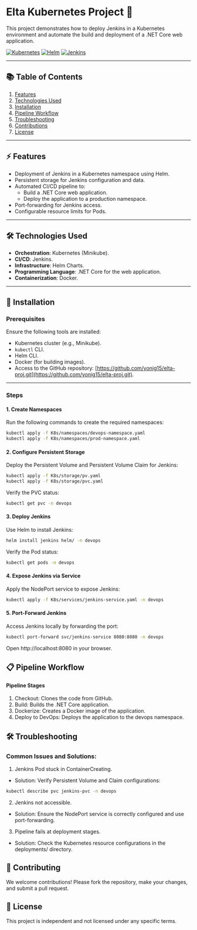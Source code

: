 # **Elta Kubernetes Project 🚀**

This project demonstrates how to deploy Jenkins in a Kubernetes environment and automate the build and deployment of a .NET Core web application.

[![Kubernetes](https://img.shields.io/badge/Kubernetes-v1.22+-blue.svg)](https://kubernetes.io/)
[![Helm](https://img.shields.io/badge/Helm-v3.9+-blue.svg)](https://helm.sh/)
[![Jenkins](https://img.shields.io/badge/Jenkins-2.479.1-blue.svg)](https://www.jenkins.io/)

---

## 📚 **Table of Contents**
1. [Features](#features)
2. [Technologies Used](#technologies-used)
3. [Installation](#installation)
4. [Pipeline Workflow](#pipeline-workflow)
5. [Troubleshooting](#troubleshooting)
6. [Contributions](#contributions)
7. [License](#license)

---

## <a name="features"></a>⚡ **Features**
- Deployment of Jenkins in a Kubernetes namespace using Helm.
- Persistent storage for Jenkins configuration and data.
- Automated CI/CD pipeline to:
  - Build a .NET Core web application.
  - Deploy the application to a production namespace.
- Port-forwarding for Jenkins access.
- Configurable resource limits for Pods.

---

## <a name="technologies-used"></a>🛠️ **Technologies Used**
- **Orchestration**: Kubernetes (Minikube).
- **CI/CD**: Jenkins.
- **Infrastructure**: Helm Charts.
- **Programming Language**: .NET Core for the web application.
- **Containerization**: Docker.

---

## <a name="installation"></a>🔧 **Installation**

### **Prerequisites**
Ensure the following tools are installed:
- Kubernetes cluster (e.g., Minikube).
- `kubectl` CLI.
- Helm CLI.
- Docker (for building images).
- Access to the GitHub repository: [https://github.com/yonig15/elta-proj.git](https://github.com/yonig15/elta-proj.git).

---

### **Steps**

#### 1. Create Namespaces
Run the following commands to create the required namespaces:
```bash
kubectl apply -f K8s/namespaces/devops-namespace.yaml
kubectl apply -f K8s/namespaces/prod-namespace.yaml
```

#### 2. Configure Persistent Storage
Deploy the Persistent Volume and Persistent Volume Claim for Jenkins:

```bash
kubectl apply -f K8s/storage/pv.yaml
kubectl apply -f K8s/storage/pvc.yaml
```
Verify the PVC status:

```bash
kubectl get pvc -n devops
```
#### 3. Deploy Jenkins
Use Helm to install Jenkins:

```bash
helm install jenkins helm/ -n devops
```
Verify the Pod status:

```bash
kubectl get pods -n devops
```

#### 4. Expose Jenkins via Service
Apply the NodePort service to expose Jenkins:

```bash
kubectl apply -f K8s/services/jenkins-service.yaml -n devops
```

#### 5. Port-Forward Jenkins
Access Jenkins locally by forwarding the port:

```bash
kubectl port-forward svc/jenkins-service 8080:8080 -n devops
```

Open http://localhost:8080 in your browser.

## <a name="pipeline-workflow"></a>📋 Pipeline Workflow
#### Pipeline Stages
1. Checkout: Clones the code from GitHub.
2. Build: Builds the .NET Core application.
3. Dockerize: Creates a Docker image of the application.
4. Deploy to DevOps: Deploys the application to the devops namespace.

## <a name="troubleshooting"></a>🛠️ Troubleshooting
### Common Issues and Solutions:
1. Jenkins Pod stuck in ContainerCreating.

* Solution: Verify Persistent Volume and Claim configurations:
```bash
kubectl describe pvc jenkins-pvc -n devops
```
2. Jenkins not accessible.
  * Solution: Ensure the NodePort service is correctly configured and use port-forwarding.
3. Pipeline fails at deployment stages.
  * Solution: Check the Kubernetes resource configurations in the deployments/ directory.

## <a name="contributing"></a>👥 Contributing
We welcome contributions! Please fork the repository, make your changes, and submit a pull request.

## <a name="license"></a>📄 License
This project is independent and not licensed under any specific terms.
